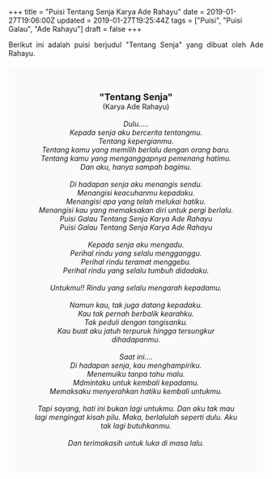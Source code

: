 +++
title = "Puisi Tentang Senja Karya Ade Rahayu"
date = 2019-01-27T19:06:00Z
updated = 2019-01-27T19:25:44Z
tags = ["Puisi", "Puisi Galau", "Ade Rahayu"]
draft = false
+++

<div dir="ltr" style="text-align: left;" trbidi="on"><div style="text-align: justify;">Berikut ini adalah puisi berjudul "Tentang Senja" yang dibuat oleh Ade Rahayu.</div><br /><div style="background: #FAFAFA; font-size: 14px; height: auto; margin: 0 auto; padding: 50px; text-align: center; width: auto;"><span style="font-size: 18px;"><b>"Tentang Senja"</b></span><br />(Karya Ade Rahayu)<br /><br /><i>Dulu.....<br />Kepada senja aku bercerita tentangmu.<br />Tentang kepergianmu.<br />Tentang kamu yang memilih berlalu dengan orang baru.<br />Tentang kamu yang menganggapnya pemenang hatimu.<br />Dan aku, hanya sampah bagimu.<br /><br />Di hadapan senja aku menangis sendu.<br />Menangisi keacuhanmu kepadaku.<br />Menangisi apa yang telah melukai hatiku.<br />Menangisi kau yang memaksakan diri untuk pergi berlalu.<br />Puisi Galau Tentang Senja Karya Ade Rahayu<br />Puisi Galau Tentang Senja Karya Ade Rahayu<br /><br />Kepada senja aku mengadu.<br />Perihal rindu yang selalu mengganggu.<br />Perihal rindu teramat menggebu.<br />Perihal rindu yang selalu tumbuh didadaku.<br /><br />Untukmu!! Rindu yang selalu mengarah kepadamu.<br /><br />Namun kau, tak juga datang kepadaku.<br />Kau tak pernah berbalik kearahku.<br />Tak peduli dengan tangisanku.<br />Kau buat aku jatuh terpuruk hingga tersungkur dihadapanmu.<br /><br />Saat ini....<br />Di hadapan senja, kau menghampiriku.<br />Menemuiku tanpa tahu malu.<br />Mdmintaku untuk kembali kepadamu.<br />Memaksaku menyerahkan hatiku kembali untukmu.<br /><br />Tapi sayang, hati ini bukan lagi untukmu. Dan aku tak mau lagi mengingat kisah pilu. Maka, berlalulah seperti dulu. Aku tak lagi butuhkanmu.<br /><br />Dan terimakasih untuk luka di masa lalu.</i> </div></div>

